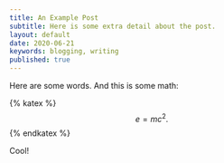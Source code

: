 ```yaml
---
title: An Example Post
subtitle: Here is some extra detail about the post.
layout: default
date: 2020-06-21
keywords: blogging, writing
published: true
---
```


Here are some words. And this is some math:

{% katex %}
$$
e = mc^2. \tag{1}
$$
{% endkatex %}

Cool!
